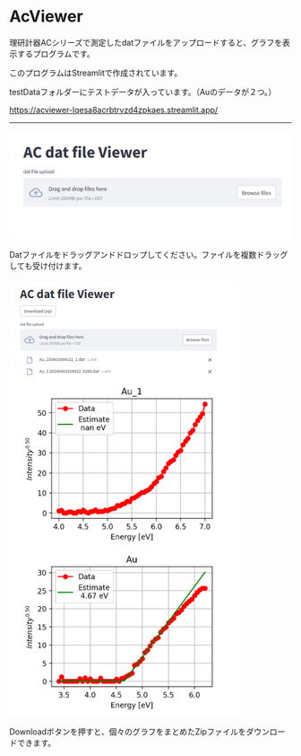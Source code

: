 # AcViewer

理研計器ACシリーズで測定したdatファイルをアップロードすると、グラフを表示するプログラムです。

このプログラムはStreamlitで作成されています。

testDataフォルダーにテストデータが入っています。（Auのデータが２つ。）


https://acviewer-lqesa8acrbtrvzd4zpkaes.streamlit.app/


---

![ex00](./figs/fig1.png)

Datファイルをドラッグアンドドロップしてください。ファイルを複数ドラッグしても受け付けます。

#### 
![ex01](./figs/fig2.png)



Downloadボタンを押すと、個々のグラフをまとめたZipファイルをダウンロードできます。
